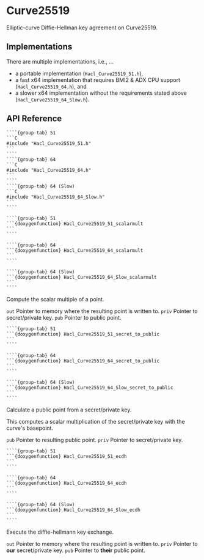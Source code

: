 # Curve25519

Elliptic-curve Diffie-Hellman key agreement on Curve25519.

## Implementations

There are multiple implementations, i.e., ...

* a portable implementation (`Hacl_Curve25519_51.h`),
* a fast x64 implementation that requires BMI2 & ADX CPU support (`Hacl_Curve25519_64.h`), and
* a slower x64 implementation without the requirements stated above (`Hacl_Curve25519_64_Slow.h`).

## API Reference

`````{tabs}
````{group-tab} 51
```C
#include "Hacl_Curve25519_51.h"
```
````
````{group-tab} 64
```C
#include "Hacl_Curve25519_64.h"
```
````
````{group-tab} 64 (Slow)
```C
#include "Hacl_Curve25519_64_Slow.h"
```
````
`````

`````{tabs}
````{group-tab} 51
```{doxygenfunction} Hacl_Curve25519_51_scalarmult
```
````

````{group-tab} 64
```{doxygenfunction} Hacl_Curve25519_64_scalarmult
```
````

````{group-tab} 64 (Slow)
```{doxygenfunction} Hacl_Curve25519_64_Slow_scalarmult
```
````
`````

Compute the scalar multiple of a point.

`out` Pointer to memory where the resulting point is written to.
`priv` Pointer to secret/private key.
`pub` Pointer to public point.

`````{tabs}
````{group-tab} 51
```{doxygenfunction} Hacl_Curve25519_51_secret_to_public
```
````

````{group-tab} 64
```{doxygenfunction} Hacl_Curve25519_64_secret_to_public
```
````

````{group-tab} 64 (Slow)
```{doxygenfunction} Hacl_Curve25519_64_Slow_secret_to_public
```
````
`````

Calculate a public point from a secret/private key.

This computes a scalar multiplication of the secret/private key with the curve's basepoint.

`pub` Pointer to resulting public point.
`priv` Pointer to secret/private key.

`````{tabs}
````{group-tab} 51
```{doxygenfunction} Hacl_Curve25519_51_ecdh
```
````

````{group-tab} 64
```{doxygenfunction} Hacl_Curve25519_64_ecdh
```
````

````{group-tab} 64 (Slow)
```{doxygenfunction} Hacl_Curve25519_64_Slow_ecdh
```
````
`````

Execute the diffie-hellmann key exchange.

`out` Pointer to memory where the resulting point is written to.
`priv` Pointer to **our** secret/private key.
`pub` Pointer to **their** public point.

